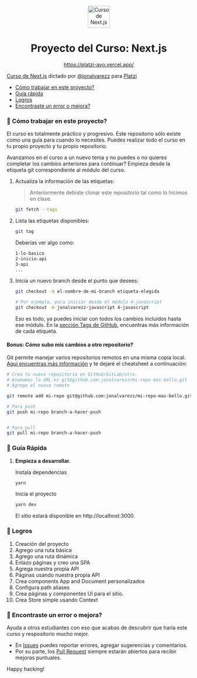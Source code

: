 <p align="center">
  <a href="https://platzi.com/cursos/next-2020/" target="_blank">
    <img alt="Curso de Next.js" src="https://static.platzi.com/media/achievements/badge-nextjs-2259fc68-f86b-486e-bc09-95311a887985.png" width="60" />
  </a>
</p>
<h1 align="center">
  Proyecto del Curso: Next.js
</h1>
<p align="center">
  <a href="https://platzi-avo.vercel.app/" target="_blank">
    https://platzi-avo.vercel.app/
  </a>
</p>

[Curso de Next.js](https://platzi.com/cursos/next-2020/) dictado por [@jonalvarezz](https://twitter.com/jonalvarezz) para [Platzi](https://platzi.com)

* [Cómo trabajar en este proyecto?](#-cómo-trabajar-en-este-proyecto)
* [Guía rápida](#-gu%C3%ADa-rápida)
* [Logros](#-logros)
* [Encontraste un error o mejora?](#-encontraste-un-error-o-mejora)

### 🔎 Cómo trabajar en este proyecto?
El curso es totalmente práctico y progresivo. Este repositorio sólo existe como una guía para cuando lo necesites. Puedes realizar todo el curso en tu propio proyecto y tu propio repositorio.

Avanzamos en el curso a un nuevo tema y no puedes o no quieres completar los cambios anteriores para continuar? 
Empieza desde la etiqueta git correspondiente al módulo del curso.


1.  Actualiza la información de las etiquetas:
    
    > Anteriormente debiste clonar este repositorio tal como lo hicimos en clase.

    ```sh
    git fetch --tags
    ```
    

1.  Lista las etiquetas disponibles:

    ```sh
    git tag
    ```
    
    Deberías ver algo como:

    ```sh
    1-lo-basico
    2-inicio-api
    3-api
    ...
    ```

1.  Inicia un nuevo branch desde el punto que desees:

    ```sh
    git checkout -b el-nombre-de-mi-branch etiqueta-elegida

    # Por ejemplo, para iniciar desde el módulo 4-javascript
    git checkout -b jonalvarezz-javascript 4-javascript
    ```

    Eso es todo, ya puedes iniciar con todos los cambios incluídos hasta ese módulo. En la [sección Tags de GitHub](https://github.com/jonalvarezz/platzi-optimizacion-web/tags), encuentras más información de cada etiqueta.
    

#### Bonus: Cómo subo mis cambios a otro repositorio?
Git permite manejar varios repositorios remotos en una misma copia local. [Aquí encuentras más información](https://git-scm.com/book/en/v2/Git-Basics-Working-with-Remotes) y te dejaré el cheatsheet a continuación:
```sh
# Crea tu nuevo repositorio en GitHub/GitLab/otro. 
# Asumamos la URL es git@github.com:jonalvarezz/mi-repo-mas-bello.git
# Agrega el nuevo remote

git remote add mi-repo git@github.com:jonalvarezz/mi-repo-mas-bello.git

# Para push
git push mi-repo branch-a-hacer-push


# Para pull
git pull mi-repo branch-a-hacer-push
```

### 🤖 Guía Rápida

1.  **Empieza a desarrollar.**

    Instala dependencias

    ```sh
    yarn
    ```

    Inicia el proyecto

    ```sh
    yarn dev
    ```

    El sitio estará disponible en http://localhost:3000.


### 🚀 Logros

1. Creación del proyecto
1. Agrego una ruta básica
1. Agrego una ruta dinámica
1. Enlazo páginas y creo una SPA
1. Agrega nuestra propia API
1. Páginas usando nuestra propia API
1. Crea components App and Document personalizados
1. Configura path aliases
1. Crea páginas y componentes UI para el sitio.
1. Crea Store simple usando Context


### 🐞 Encontraste un error o mejora?
Ayuda a otros estudiantes con eso que acabas de descubrir que haría este curso y respositorio mucho mejor.
* En [Issues](https://github.com/jonalvarezz/platzi-optimizacion-web/issues/new) puedes reportar errores, agregar sugerencias y comentarios.
* Por su parte, los [Pull Request](https://github.com/jonalvarezz/platzi-optimizacion-web/pulls) siempre estarán abiertos para recibir mejoras puntuales.

Happy hacking!
